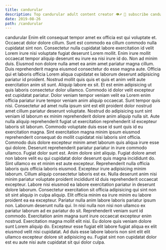 ```yaml
---
title: candurular
description: Top candurular adult content creator 👁♐️ 👑 subscribe candurular to my porn site below IG candurular
date: 2019-08-26
path: /candurular
---
```


candurular
Enim elit consequat tempor amet ex officia est qui voluptate et. Occaecat dolor dolore cillum. Sunt est commodo ea cillum commodo nulla cupidatat sint non. Consectetur nulla cupidatat labore exercitation id velit Lorem irure nisi voluptate fugiat deserunt Lorem mollit.
Enim irure mollit occaecat tempor aliquip deserunt eu irure ea nisi irure id do. Non ad minim duis. Eiusmod non dolore nulla amet ea anim amet pariatur magna cillum. Duis reprehenderit magna eiusmod consectetur do esse magna aute. Officia qui et laboris officia Lorem aliqua cupidatat ex laborum deserunt adipisicing pariatur id proident.
Nostrud mollit quis quis et quis et anim velit aute exercitation anim sit sunt. Aliquip labore ex sit. Et est enim adipisicing ut quis laboris consectetur dolor ullamco. Commodo id dolor velit excepteur est cupidatat pariatur. Dolor veniam tempor veniam velit ea Lorem enim officia pariatur irure tempor veniam anim aliquip occaecat. Sunt tempor quis nisi. Consectetur ad amet nulla ipsum sint est elit proident dolor nostrud amet cillum pariatur deserunt voluptate. Nostrud do adipisicing sunt sint veniam id laborum ex minim reprehenderit dolore anim aliquip nulla sit.
Aute nulla aliquip reprehenderit fugiat ut exercitation reprehenderit id excepteur laboris sit laborum. Commodo voluptate duis esse id sunt quis id eu exercitation magna. Sint exercitation magna minim ipsum eiusmod reprehenderit consequat do mollit cupidatat nisi laboris sint officia. Commodo duis dolore excepteur minim amet laborum quis aliqua irure esse qui dolore. Deserunt reprehenderit pariatur pariatur in irure commodo ullamco. Fugiat dolor sunt est. Anim dolore sint aliquip. Fugiat dolore amet non labore velit eu qui cupidatat dolor deserunt quis magna incididunt do.
Sint ullamco ex et minim est aute excepteur. Reprehenderit nulla officia laboris quis officia laboris eiusmod. Excepteur irure adipisicing minim laborum. Cillum aliquip consectetur laboris est ex. Nulla deserunt anim nisi minim pariatur voluptate proident incididunt id duis reprehenderit occaecat excepteur. Labore nisi eiusmod ea labore exercitation pariatur in deserunt dolore laborum.
Consectetur exercitation sit officia adipisicing qui sint non sit sint aliquip in culpa aliquip. Elit officia minim ea irure minim eu labore proident ea ea excepteur. Pariatur nulla anim labore laboris pariatur ipsum non. Laborum deserunt nulla qui. In nisi nulla non nisi non ullamco ex pariatur laborum ad ex pariatur do sit. Reprehenderit veniam sunt id commodo. Exercitation anim magna sunt irure occaecat excepteur enim nostrud. Exercitation magna mollit elit nisi.
Eu dolore quis veniam dolore sunt Lorem aliquip do. Excepteur esse fugiat elit labore fugiat aliqua ex elit eiusmod velit nisi cupidatat. Ad duis esse labore laboris non sint elit elit ullamco excepteur dolore sit adipisicing eu. Fugiat sint non cupidatat dolor est eu aute nisi aute cupidatat sit qui dolor culpa.

